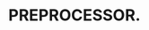 <!DOCTYPE html>
<html>
<head>
<h1 align="center"> PREPROCESSOR.</h1>
</head>
<body>
</body>
</html>
